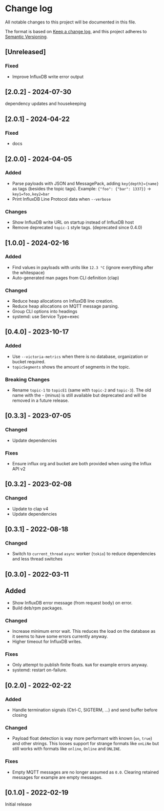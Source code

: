 # Change log

All notable changes to this project will be documented in this file.

The format is based on [Keep a change log](https://keepachangelog.com/en/1.1.0/),
and this project adheres to [Semantic Versioning](https://semver.org/spec/v2.0.0.html).

## [Unreleased]

### Fixed

- Improve InfluxDB write error output

## [2.0.2] - 2024-07-30

dependency updates and housekeeping

## [2.0.1] - 2024-04-22

### Fixed

- docs

## [2.0.0] - 2024-04-05

### Added

- Parse payloads with JSON and MessagePack, adding `key{depth}={name}` as tags (besides the topic tags). Example: `{"foo": {"bar": 1337}}` → `key1=foo,key2=bar`
- Print InfluxDB Line Protocol data when `--verbose`

### Changes

- Show InfluxDB write URL on startup instead of InfluxDB host
- Remove deprecated `topic-1` style tags. (deprecated since 0.4.0)

## [1.0.0] - 2024-02-16

### Added

- Find values in payloads with units like `12.3 °C` (ignore everything after the whitespace)
- Auto-generated man pages from CLI definition (clap)

### Changed

- Reduce heap allocations on InfluxDB line creation.
- Reduce heap allocations on MQTT message parsing.
- Group CLI options into headings
- systemd: use Service Type=exec

## [0.4.0] - 2023-10-17

### Added

- Use `--victoria-metrics` when there is no database, organization or bucket required.
- `topicSegments` shows the amount of segments in the topic.

### Breaking Changes

- Rename `topic-1` to `topicE1` (same with `topic-2` and `topic-3`).
  The old name with the - (minus) is still available but deprecated and will be removed in a future release.

## [0.3.3] - 2023-07-05

### Changed

- Update dependencies

### Fixes

- Ensure influx org and bucket are both provided when using the Influx API v2

## [0.3.2] - 2023-02-08

### Changed

- Update to clap v4
- Update dependencies

## [0.3.1] - 2022-08-18

### Changed

- Switch to `current_thread` `async` worker (`tokio`) to reduce dependencies and less thread switches

## [0.3.0] - 2022-03-11

## Added

- Show InfluxDB error message (from request body) on error.
- Build deb/rpm packages.

### Changed

- Increase minimum error wait. This reduces the load on the database as it seems to have some errors currently anyway.
- Higher timeout for InfluxDB writes.

### Fixes

- Only attempt to publish finite floats. `NaN` for example errors anyway.
- systemd: restart on-failure.

## [0.2.0] - 2022-02-22

### Added

- Handle termination signals (Ctrl-C, SIGTERM, …) and send buffer before closing

### Changed

- Payload float detection is way more performant with known (`on`, `true`) and other strings.
  This looses support for strange formats like `onLiNe` but still works with formats like `online`, `Online` and `ONLINE`.

### Fixes

- Empty MQTT messages are no longer assumed as `0.0`. Clearing retained messages for example are empty messages.

## [0.1.0] - 2022-02-19

Initial release
